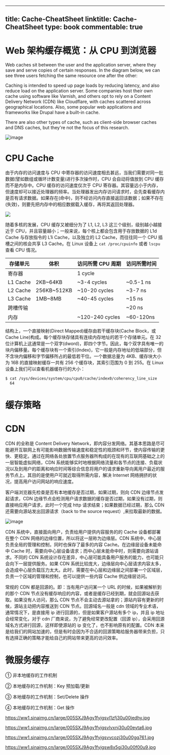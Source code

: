 
---
title: Cache-CheatSheet
linktitle: Cache-CheatSheet
type: book
commentable: true
---

# Web 架构缓存概览：从 CPU 到浏览器

Web caches sit between the user and the application server, where they save and serve copies of certain responses. In the diagram below, we can see three users fetching the same resource one after the other:

Caching is intended to speed up page loads by reducing latency, and also reduce load on the application server. Some companies host their own cache using software like Varnish, and others opt to rely on a Content Delivery Network (CDN) like Cloudflare, with caches scattered across geographical locations. Also, some popular web applications and frameworks like Drupal have a built-in cache.

There are also other types of cache, such as client-side browser caches and DNS caches, but they're not the focus of this research.

![image](https://user-images.githubusercontent.com/5803001/44158629-ba66f800-a0e7-11e8-9d4d-23c0b2dd096d.png)

# CPU Cache

由于内存的访问速度与 CPU 中寄存器的访问速度相去甚远，当我们需要对同一批数据(譬如数组或循环计数变量)进行多次操作时，CPU 会自动将值放到 CPU 缓存而不是内存中。CPU 缓存的访问速度仅次于 CPU 寄存器。其容量远小于内存，但速度却可以接近处理器的频率。当处理器发出内存访问请求时，会先查看缓存内是否有请求数据。如果存在(命中)，则不经访问内存直接返回该数据；如果不存在(失效)，则要先把内存中的相应数据载入缓存，再将其返回处理器。

![](http://ifeve.com/wp-content/uploads/2013/03/cpu.png)

随着多核的发展，CPU 缓存又被细分为了 L1, L2, L3 这三个级别，级别越小越接近于 CPU，并且容量越小；一般来说，每个核上都会包含用于存放数据的 L1d Cache 与存放指令的 L1i Cache，以及独立的 L2 Cache，而往往同一个 CPU 插槽之间的核会共享 L3 Cache。在 Linux 设备上 `cat /proc/cpuinfo` 或者 `lscpu` 查看 CPU 情况。

| 存储单元 | 体积        | 访问所需 CPU 周期 | 访问所需时间 |
| -------- | ----------- | ----------------- | ------------ |
| 寄存器   |             | 1 cycle           |              |
| L1 Cache | 2KB~64KB    | ~3-4 cycles       | ~0.5-1 ns    |
| L2 Cache | 256KB~512KB | ~10-20 cycles     | ~3-7 ns      |
| L3 Cache | 1MB~8MB     | ~40-45 cycles     | ~15 ns       |
| 跨槽传输 |             |                   | ~20 ns       |
| 内存     |             | ~120-240 cycles   | ~60-120ns    |

结构上，一个直接映射(Direct Mapped)缓存由若干缓存块(Cache Block，或 Cache Line)构成。每个缓存块存储具有连续内存地址的若干个存储单元。在 32 位计算机上这通常是一个双字(dword)，即四个字节。因此，每个双字具有唯一的块内偏移量。每个缓存块有一个索引(Index)，它一般是内存地址的低端部分，但不含块内偏移和字节偏移所占的最低若干位。一个数据总量为 4KB、缓存块大小为 16B 的直接映射缓存一共有 256 个缓存块，其索引范围为 0 到 255。在 Linux 设备上我们可以查看机器缓存行的大小：

```sh
$ cat /sys/devices/system/cpu/cpu0/cache/index0/coherency_line_size
  64
```

# 缓存策略

# CDN

CDN 的全称是 Content Delivery Network，即内容分发网络。其基本思路是尽可能避开互联网上有可能影响数据传输速度和稳定性的瓶颈和环节，使内容传输的更快、更稳定。通过在网络各处放置节点服务器所构成的在现有的互联网基础之上的一层智能虚拟网络，CDN 系统能够实时地根据网络流量和各节点的连接、负载状况以及到用户的距离和响应时间等综合信息将用户的请求重新导向离用户最近的服务节点上。其目的是使用户可就近取得所需内容，解决 Internet 网络拥挤的状况，提高用户访问网站的响应速度。

客户端浏览器先检查是否有本地缓存是否过期，如果过期，则向 CDN 边缘节点发起请求，CDN 边缘节点会检测用户请求数据的缓存是否过期，如果没有过期，则直接响应用户请求，此时一个完成 http 请求结束；如果数据已经过期，那么 CDN 还需要向源站发出回源请求（back to the source request）,来拉取最新的数据。

![image](https://user-images.githubusercontent.com/5803001/48603969-33117500-e9b3-11e8-8b1f-f9c29ec6ffcc.png)

CDN 系统中，直接面向用户，负责给用户提供内容服务的的 Cache 设备都部署在整个 CDN 网络的边缘位置，所以将这一层称为边缘层。CDN 系统中，中心层负责全局的管理和控制，同时也保存了最多的内容 Cache。在边缘层设备未能命中 Cache 时，需要向中心层设备请求；而中心层未能命中时，则需要向源站请求。不同的 CDN 系统设计存在差异，中心层可能具备用户服务的能力，也可能只会向下一层提供服务。如果 CDN 系统比较庞大，边缘层向中心层请求内容太多，会造成中心层负载压力太大。此时，需要在中心层和边缘层之间部署一个区域层，负责一个区域的管理和控制，也可以提供一些内容 Cache 供边缘层访问。

常规的 CDN 都是回源的。即：当有用户访问某一个 URL 的时候，如果被解析到的那个 CDN 节点没有缓存响应的内容，或者是缓存已经到期，就会回源站去获取。如果没有人访问，那么 CDN 节点不会主动去源站拿的；源站内容有更新的时候，源站主动把内容推送到 CDN 节点。回源域名一般是 cdn 领域的专业术语，通常情况下，是直接用 ip 进行回源的，但是如果客户源站有多个 ip，并且 ip 地址会经常变化，对于 cdn 厂商来说，为了避免经常更改配置（回源 ip），会采用回源域名方式进行回源，这样即使源站的 ip 变化了，也不影响原有的配置。CDN 本来是给我们的网站加速的，但是有时会因为不合适的回源策略给服务器带来负担，只有选择正确的策略才能给自己的网站带来更高的访问效率。

# 微服务缓存

① 非本地缓存的工作机制

② 本地缓存的工作机制：Key 预加载/更新

③ 本地缓存的工作机制：Set/Delete 操作

④ 本地缓存的工作机制：Get 操作

https://ww1.sinaimg.cn/large/005SXJ9Agy1fyjgsvl1zfj30u00jedhy.jpg

https://ww1.sinaimg.cn/large/005SXJ9Agy1fyjgsvlvxnj30u00eyta6.jpg

https://ww1.sinaimg.cn/large/005SXJ9Agy1fyjgsvvcozj30u00gq761.jpg

https://ww1.sinaimg.cn/large/005SXJ9Agy1fyjgsw8x5gj30u00f00u9.jpg

    